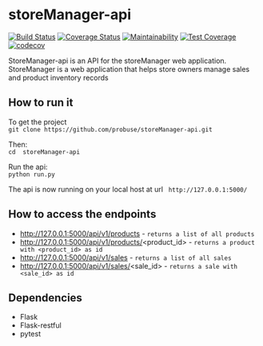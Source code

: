 # storeManager-api  
[![Build Status](https://travis-ci.com/probuse/storeManager-api.svg?branch=develop)](https://travis-ci.com/probuse/storeManager-api)
[![Coverage Status](https://coveralls.io/repos/github/probuse/storeManager-api/badge.svg?branch=develop)](https://coveralls.io/github/probuse/storeManager-api?branch=develop) 
[![Maintainability](https://api.codeclimate.com/v1/badges/612965a0756ff1a779fd/maintainability)](https://codeclimate.com/github/probuse/storeManager-api/maintainability)
[![Test Coverage](https://api.codeclimate.com/v1/badges/612965a0756ff1a779fd/test_coverage)](https://codeclimate.com/github/probuse/storeManager-api/test_coverage)
[![codecov](https://codecov.io/gh/probuse/storeManager-api/branch/refactor-sales-views/graph/badge.svg)](https://codecov.io/gh/probuse/storeManager-api)




StoreManager-api is an API for the storeManager web application.  
StoreManager is a web application that helps store owners manage sales and product inventory records

## How to run it
To get the project  
`git clone https://github.com/probuse/storeManager-api.git `

Then:  
`cd  storeManager-api`

Run the api:  
`python run.py`

The api is now running on your local host at url ` http://127.0.0.1:5000/`

## How to access the endpoints
* http://127.0.0.1:5000/api/v1/products - `returns a list of all products`
* http://127.0.0.1:5000/api/v1/products/<product_id> - `returns a product with <product_id> as id`
* http://127.0.0.1:5000/api/v1/sales - `returns a list of all sales`
* http://127.0.0.1:5000/api/v1/sales/<sale_id> - `returns a sale with <sale_id> as id`

## Dependencies
* Flask
* Flask-restful
* pytest
